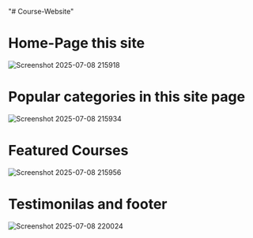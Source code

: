 "# Course-Website" 
# Home-Page this site 

![Screenshot 2025-07-08 215918](https://github.com/user-attachments/assets/d155992e-690d-4786-ae2e-fb7ffe798150)

# Popular categories in this site page

![Screenshot 2025-07-08 215934](https://github.com/user-attachments/assets/4be62dde-2648-4847-becc-217a217e9189)

# Featured Courses 
![Screenshot 2025-07-08 215956](https://github.com/user-attachments/assets/b3744bf1-6878-42c4-aae2-57c435a637ad)

# Testimonilas and footer

![Screenshot 2025-07-08 220024](https://github.com/user-attachments/assets/056b0546-4735-4b5a-8d8a-17089e452aea)
